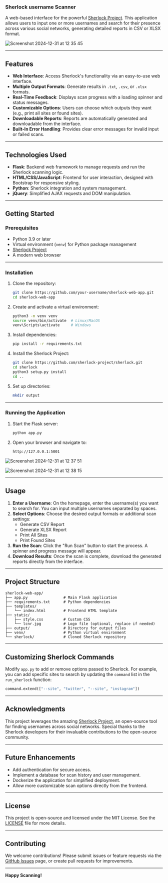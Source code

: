 ### Sherlock username Scanner

A web-based interface for the powerful [Sherlock Project](https://github.com/sherlock-project/sherlock). This application allows users to input one or more usernames and search for their presence across various social networks, generating detailed reports in CSV or XLSX format.

![Screenshot 2024-12-31 at 12 35 45](https://github.com/user-attachments/assets/29f85e0b-135a-4dd6-be99-f828c1293d57)

---

## **Features**
- **Web Interface**: Access Sherlock's functionality via an easy-to-use web interface.
- **Multiple Output Formats**: Generate results in `.txt`, `.csv`, or `.xlsx` formats.
- **Real-Time Feedback**: Displays scan progress with a loading spinner and status messages.
- **Customizable Options**: Users can choose which outputs they want (e.g., print all sites or found sites).
- **Downloadable Reports**: Reports are automatically generated and downloadable from the interface.
- **Built-In Error Handling**: Provides clear error messages for invalid input or failed scans.

---

## **Technologies Used**
- **Flask**: Backend web framework to manage requests and run the Sherlock scanning logic.
- **HTML/CSS/JavaScript**: Frontend for user interaction, designed with Bootstrap for responsive styling.
- **Python**: Sherlock integration and system management.
- **jQuery**: Simplified AJAX requests and DOM manipulation.

---

## **Getting Started**

### **Prerequisites**
- Python 3.9 or later
- Virtual environment (`venv`) for Python package management
- [Sherlock Project](https://github.com/sherlock-project/sherlock)
- A modern web browser

---

### **Installation**

1. Clone the repository:
   ```bash
   git clone https://github.com/your-username/sherlock-web-app.git
   cd sherlock-web-app
   ```

2. Create and activate a virtual environment:
   ```bash
   python3 -m venv venv
   source venv/bin/activate  # Linux/MacOS
   venv\Scripts\activate     # Windows
   ```

3. Install dependencies:
   ```bash
   pip install -r requirements.txt
   ```

4. Install the Sherlock Project:
   ```bash
   git clone https://github.com/sherlock-project/sherlock.git
   cd sherlock
   python3 setup.py install
   cd ..
   ```

5. Set up directories:
   ```bash
   mkdir output
   ```

---

### **Running the Application**

1. Start the Flask server:
   ```bash
   python app.py
   ```

2. Open your browser and navigate to:
   ```
   http://127.0.0.1:5001
   ```
![Screenshot 2024-12-31 at 12 37 51](https://github.com/user-attachments/assets/52fdc8d7-89d3-4510-9079-6238bb1b5c8f)

![Screenshot 2024-12-31 at 12 38 15](https://github.com/user-attachments/assets/522bf71b-9726-418e-86f7-c00cfe2c005c)

---

## **Usage**

1. **Enter a Username**: On the homepage, enter the username(s) you want to search for. You can input multiple usernames separated by spaces.
2. **Select Options**: Choose the desired output formats or additional scan settings:
   - Generate CSV Report
   - Generate XLSX Report
   - Print All Sites
   - Print Found Sites
3. **Run the Scan**: Click the "Run Scan" button to start the process. A spinner and progress message will appear.
4. **Download Results**: Once the scan is complete, download the generated reports directly from the interface.

---

## **Project Structure**
```plaintext
sherlock-web-app/
├── app.py                # Main Flask application
├── requirements.txt      # Python dependencies
├── templates/
│   └── index.html        # Frontend HTML template
├── static/
│   ├── style.css         # Custom CSS
│   └── lcnr.jpg          # Logo file (optional, replace if needed)
├── output/               # Directory for output files
├── venv/                 # Python virtual environment
└── sherlock/             # Cloned Sherlock repository
```

---

## **Customizing Sherlock Commands**
Modify `app.py` to add or remove options passed to Sherlock. For example, you can add specific sites to search by updating the `command` list in the `run_sherlock` function:
```python
command.extend(["--site", "twitter", "--site", "instagram"])
```

---

## **Acknowledgments**
This project leverages the amazing [Sherlock Project](https://github.com/sherlock-project/sherlock), an open-source tool for finding usernames across social networks. Special thanks to the Sherlock developers for their invaluable contributions to the open-source community.

---

## **Future Enhancements**
- Add authentication for secure access.
- Implement a database for scan history and user management.
- Dockerize the application for simplified deployment.
- Allow more customizable scan options directly from the frontend.

---

## **License**
This project is open-source and licensed under the MIT License. See the [LICENSE](LICENSE) file for more details.

---

## **Contributing**
We welcome contributions! Please submit issues or feature requests via the [GitHub Issues](https://github.com/your-username/sherlock-web-app/issues) page, or create pull requests for improvements.

---

**Happy Scanning!**
